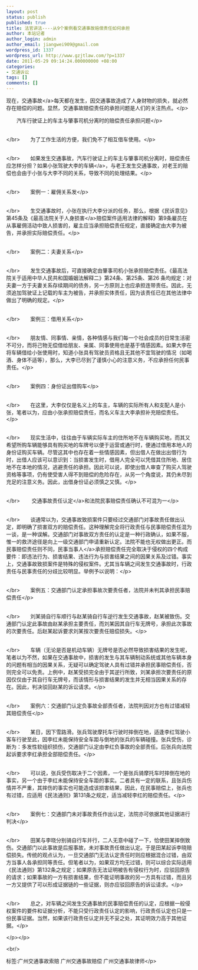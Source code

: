 ```yaml
---
layout: post
status: publish
published: true
title: 法官讲法----从9个案例看交通事故赔偿责任如何承担
author: 本站记者
author_login: admin
author_email: jiangwei909@gmail.com
wordpress_id: 1337
wordpress_url: http://www.gzjtlaw.com/?p=1337
date: 2011-05-29 09:14:24.000000000 +08:00
categories:
- 交通诉讼
tags: []
comments: []
---
```

<p><p>现在，<a>交通事故<&#47;a>每天都在发生，因交通事故造成了人身财物的损失，就必然存在赔偿的问题。显然，交通事故赔偿责任的承担问题是人们的关注热点。<&#47;p><p>　　汽车行驶证上的车主与肇事司机分离时的赔偿责任承担问题<&#47;p><p><br><&#47;br>　　为了工作生活的方便，我们免不了相互借车使用。<&#47;p><p><br><&#47;br>　　如果发生交通事故，汽车行驶证上的车主与肇事司机分离时，赔偿责任应怎样分担？如果小张驾驶大李的<a>车辆<&#47;a>，与老王发生交通事故，对老王的赔偿也会由于小张与大李不同的关系，导致不同的处理结果。<&#47;p><p><br><&#47;br>　　案例一：雇佣关系发<&#47;p><p><br><&#47;br>　　生交通事故时，小张在执行大李分派的任务，那么，根据《民诉意见》第45条及《最高法院关于<a>人身损害<&#47;a>赔偿案件适用法律的解释》第9条雇员在从事雇佣活动中致人损害的，雇主应当承担赔偿责任规定，直接确定由大李为被告，并承担实际赔偿责任。<&#47;p><p><br><&#47;br>　　案例二：夫妻关系<&#47;p><p><br><&#47;br>　　发生交通事故后，可直接确定由肇事司机小张承担赔偿责任。《最高法院关于适用中华人民共和国婚姻法解释二》第24条、第25条、第26 条均规定：对夫妻一方于夫妻关系存续期间的债务，另一方原则上也应承担连带责任。因此，无须追加驾驶证上记载的车主为被告，并承担实体责任，因为该责任已在其他法律中做出了明确的规定。<&#47;p><p><br><&#47;br>　　案例三：借用关系<&#47;p><p><br><&#47;br>　　朋友情、同事情、亲情，各种情感与我们每一个社会成员的日常生活密不可分，而将己物无偿借给朋友、亲属、同事使用也是基于情感因素。如果大李在将车辆借给小张使用时，知道小张具有驾驶员资格且无其他不宜驾驶的情况（如喝酒、身体不适等），那么，大李已尽到了谨慎小心的注意义务，不应承担任何民事责任。<&#47;p><p><br><&#47;br>　　案例四：身份证出借购车<&#47;p><p><br><&#47;br>　　在这里，大李仅仅是名义上的车主，车辆的实际所有人和支配人是小张，笔者以为，应由小张承担赔偿责任，而名义车主大李承担补充赔偿责任。<&#47;p><p><br><&#47;br>　　现实生活中，往往由于车辆实际车主的住所地不在车辆购买地，而其又希望所购车辆能够具有购买地的车牌号以便于运营或通行时，便通过借用本地人的身份证购买车辆。尽管这其中也存在着一些情感因素，但出借人在做出出借行为时，出借人应该可以意识到：当损害发生时，借用人完全可以凭借其住所地、居住地不在本地的情况，逃避责任的承担。因此可以说，即使出借人审查了购买人驾驶资格等事项，仍有使受害人得不到赔偿的危险存在，从另一个角度说，其仍未尽到充足的注意义务。因此，出借身份证必须慎之又慎。<&#47;p><p><br><&#47;br>　　 <a>交通事故责任认定<&#47;a>和法院民事赔偿责任确认不可混为一<&#47;p><p><br><&#47;br>　　谈通常以为，交通事故致损案件只要经过交通部门对事故责任做出认定，即明确了损害双方的赔偿责任。这种理解完全将行政责任与民事赔偿责任混为一谈，是一种误解。交通部门对事故双方责任的认定是一种行政确认，如果不服，惟一的救济途径是向上一级交通部门申请重新认定。法院不能也无权做出更正。而民事赔偿责任则不同，民事<a>当事人<&#47;a>承担赔偿责任完全取决于侵权的四个构成要件：即违法行为、损害结果、违法行为与损害结果之间的因果关系及过错。事实上，交通事故致损案件是特殊的侵权案件。尤其当车辆之间发生交通事故时，行政责任与民事责任的分歧比较明显。举例予以说明：<&#47;p><p><br><&#47;br>　　案例五：交通部门认定承担事故次要责任者，法院并未判其承担民事赔偿责任<&#47;p><p><br><&#47;br>　　刘某骑自行车顺行与赵某骑自行车逆行发生交通事故，赵某被致伤。交通部门认定此事故由赵某承担主要责任，而刘某因其自行车无牌号，承担此次事故的次要责任。后赵某起诉要求刘某按次要责任赔偿损失。<&#47;p><p><br><&#47;br>　　车辆（无论是否是机动车辆）无牌号是否必然导致损害结果的发生呢，笔者以为不然，如果在交通事故中，损害的发生与其车辆制动系统或其他车辆本身的问题有相当的因果关系，无疑可以确定驾驶人具有过错并承担民事赔偿责任，否则完全可以免责。上例中，赵某受损完全由于其逆行所致，刘某承担次要责任的原因仅仅由于其自行车无牌号，而该情形与损害结果的发生并无相当因果关系的存在。因此，判决驳回赵某的诉讼请求。<&#47;p><p><br><&#47;br>　　案例六：交通部门认定负事故全部责任者，法院判因对方也有过错减轻其赔偿责任<&#47;p><p><br><&#47;br>　　某日，因下雪路滑。张兵驾驶摩托车行驶时摔倒在地，适逢李红驾驶小客车行驶至此，因李红未能保持安全车距与倒地的张兵的车辆碰撞。张兵受伤，诊断为：多发性软组织损伤，交通部门认定由李红负事故的全部责任。后张兵向法院起诉要求李红承担全部赔偿责任。<&#47;p><p><br><&#47;br>　　可以说，张兵受伤取决于二个因素，一个是张兵骑摩托车时摔倒在地的事实，另一个由于李红未能保持安全车距的事实。二者具有一定的联系，且张兵伤情并不严重，其摔伤的事实也可能造成该损害结果，因此，在民事赔偿上，张兵也有过错，应适用《民法通则》第131条之规定，适当减轻李红的赔偿责任。<&#47;p><p><br><&#47;br>　　案例七：交通部门未对事故责任作出认定，法院亦可依据其他证据进行判决<&#47;p><p><br><&#47;br>　　田某与李晓分别骑自行车并行，二人无意中碰了一下，恰使田某摔倒致伤。交通部门以此事故是后报事故，未对事故责任做出认定。于是田某起诉李晓赔偿损失。传统的观点认为，一旦交通部门无法认定责任时则应根据混合过错，由双方当事人各承担同等责任。但笔者以为，如果双方均无过错，则可以综合实际适用《民法通则》第132条之规定；如果原告无法证明被告有侵权行为时，应驳回原告的请求；如果事故的一方有损害结果，但不能证明事故的另一方具有过错，而且另一方又提供了可以形成证据链的一些证据，则亦应驳回原告的诉讼请求。<&#47;p><p><br><&#47;br>　　总之，对车辆之间发生交通事故的民事赔偿责任的认定，应根据一般侵权案件的要件和证据分析，不能只受行政责任认定的影响，行政责任认定也只是一份民事证据。当然，如果该行政责任认定并无不妥之处，其证明效力高于其他证据。<&#47;p><p><&#47;p><&#47;p><br&#47;><p>标签:广州交通事故索赔 广州交通事故赔偿 广州交通事故律师<&#47;p>
